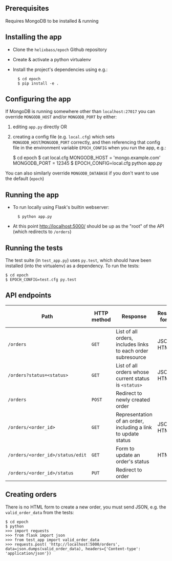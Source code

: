 Prerequisites
-------------
Requires MongoDB to be installed & running

Installing the app
------------------

- Clone the `helixbass/epoch` Github repository

- Create & activate a python virtualenv

- Install the project's dependencies using e.g.:

        $ cd epoch
        $ pip install -e .

Configuring the app
-------------------

If MongoDB is running somewhere other than `localhost:27017` you can override `MONGODB_HOST` and/or `MONGODB_PORT` by either:
  1. editing `app.py` directly OR
  2. creating a config file (e.g. `local.cfg`) which sets `MONGODB_HOST`/`MONGODB_PORT` correctly, and then referencing that config file in the environment variable `EPOCH_CONFIG` when you run the app, e.g.:

        $ cd epoch
        $ cat local.cfg
        MONGODB_HOST = 'mongo.example.com'
        MONGODB_PORT = 12345
        $ EPOCH_CONFIG=local.cfg python app.py

You can also similarly override `MONGODB_DATABASE` if you don't want to use the default (`epoch`)

Running the app
---------------

- To run locally using Flask's builtin webserver:

        $ python app.py

- At this point <http://localhost:5000/> should be up as the "root" of the API (which redirects to `/orders`)

Running the tests
-----------------

The test suite (in `test_app.py`) uses `py.test`, which should have been installed (into the virtualenv) as a dependency. To run the tests:

    $ cd epoch
    $ EPOCH_CONFIG=test.cfg py.test

API endpoints
-------------

| Path                             | HTTP method | Response                                                     | Response formats | Request body formats |
| -------------------------------- | ----------- | ------------------------------------------------------------ | ---------------- | -------------------- |
| `/orders`                        | `GET`       | List of all orders, includes links to each order subresource | JSON, HTML       |                      |
| `/orders?status=<status>`        | `GET`       | List of all orders whose current status is `<status>`        | JSON, HTML       |                      |
| `/orders`                        | `POST`      | Redirect to newly created order                              |                  | JSON                 |
| `/orders/<order_id>`             | `GET`       | Representation of an order, including a link to update status| JSON, HTML       |                      |
| `/orders/<order_id>/status/edit` | `GET`       | Form to update an order's status                             | HTML             |                      |
| `/orders/<order_id>/status`      | `PUT`       | Redirect to order                                            |                  | JSON, HTML           |

Creating orders
---------------

There is no HTML form to create a new order, you must send JSON, e.g. the `valid_order_data` from the tests:

    $ cd epoch
    $ python
    >>> import requests
    >>> from flask import json
    >>> from test_app import valid_order_data
    >>> requests.post( 'http://localhost:5000/orders', data=json.dumps(valid_order_data), headers={'Content-type': 'application/json'})
